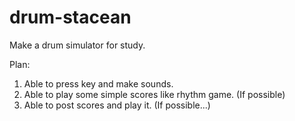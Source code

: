 # drum-stacean

Make a drum simulator for study.

Plan:
1. Able to press key and make sounds.
2. Able to play some simple scores like rhythm game. (If possible)
3. Able to post scores and play it. (If possible...)